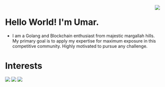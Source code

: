<img align='right' src="https://github-readme-stats.vercel.app/api?username=UmarFarooq-MP&show_icons=true">

# Hello World! I'm Umar.
* I am a Golang and Blockchain enthusiast from majestic margallah hills. My primary goal is to apply my expertise for maximum exposure in this competitive community. Highly motivated to pursue any challenge.

# Interests
[![](https://img.shields.io/badge/Go-Programming-red?style=for-the-badge&logo=appveyor)]()
[![](https://img.shields.io/badge/c%2B%2B-programming-brightgreen?style=for-the-badge&logo=appveyor)]()
[![](https://img.shields.io/badge/BlockChain-Fintech-blue?style=for-the-badge&logo=appveyor)]()
